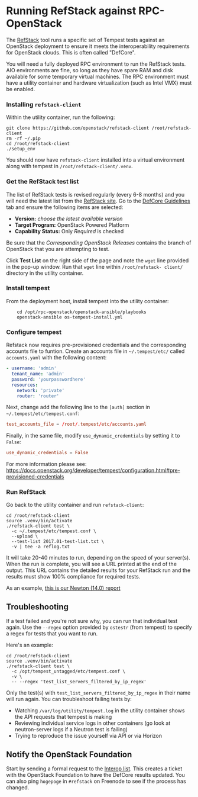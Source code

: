# Running RefStack against RPC-OpenStack

The [RefStack](https://refstack.openstack.org/#/) tool runs a specific set of
Tempest tests against an OpenStack deployment to ensure it meets the
interoperability requirements for OpenStack clouds. This is often called
"DefCore".

You will need a fully deployed RPC environment to run the RefStack tests. AIO
environments are fine, so long as they have spare RAM and disk available for
some temporary virtual machines.  The RPC environment must have a utility
container and hardware virtualization (such as Intel VMX) must be enabled.

### Installing `refstack-client`

Within the utility container, run the following:

``` shell
git clone https://github.com/openstack/refstack-client /root/refstack-client
rm -rf ~/.pip
cd /root/refstack-client
./setup_env
```

You should now have `refstack-client` installed into a virtual environment
along with tempest in `/root/refstack-client/.venv`.

### Get the RefStack test list

The list of RefStack tests is revised regularly (every 6-8 months) and you will
need the latest list from the
[RefStack site](https://refstack.openstack.org/#/).
Go to the [DefCore Guidelines](https://refstack.openstack.org/#/guidelines) tab
and ensure the following items are selected:

* **Version:** *choose the latest available version*
* **Target Program:** OpenStack Powered Platform
* **Capability Status:** Only *Required* is checked

Be sure that the *Corresponding OpenStack Releases* contains the branch of
OpenStack that you are attempting to test.

Click **Test List** on the right side of the page and note the `wget` line
provided in the pop-up window. Run that `wget` line within `/root/refstack-
client/` directory in the utility container.

### Install tempest

From the deployment host, install tempest into the utility container:

``` shell
    cd /opt/rpc-openstack/openstack-ansible/playbooks
    openstack-ansible os-tempest-install.yml
```

### Configure tempest

Refstack now requires pre-provisioned credentials and the corresponding
accounts file to funtion. Create an accounts file in `~/.tempest/etc/` called
`accounts.yaml` with the following content:

``` yaml
- username: 'admin'
  tenant_name: 'admin'
  password: 'yourpasswordhere'
  resources:
    network: 'private'
    router: 'router'
```

Next, change add the following line to the `[auth]` section in
`~/.tempest/etc/tempest.conf`:

``` conf
test_accounts_file = /root/.tempest/etc/accounts.yaml
```

Finally, in the same file, modify `use_dynamic_credentials` by setting it
to `False`:

``` conf
use_dynamic_credentials = False
```

For more information please see: https://docs.openstack.org/developer/tempest/configuration.html#pre-provisioned-credentials

### Run RefStack

Go back to the utility container and run `refstack-client`:

``` shell
cd /root/refstack-client
source .venv/bin/activate
./refstack-client test \
  -c ~/.tempest/etc/tempest.conf \
  --upload \
  --test-list 2017.01-test-list.txt \
  -v | tee -a reflog.txt
```

It will take 20-40 minutes to run, depending on the speed of your server(s).
When the run is complete, you will see a URL printed at the end of the output.
This URL contains the detailed results for your RefStack run and the results
must show 100% compliance for required tests.

As an example,
[this is our Newton (14.0) report](https://refstack.openstack.org/#/results/6a4a6cb4-13ba-42d2-8789-f456060370ca)

## Troubleshooting

If a test failed and you're not sure why, you can run that individual test
again. Use the `--regex` option provided by `ostestr` (from tempest) to specify
a regex for tests that you want to run.

Here's an example:

``` shell
cd /root/refstack-client
source .venv/bin/activate
./refstack-client test \
  -c /opt/tempest_untagged/etc/tempest.conf \
  -v \
  -- --regex 'test_list_servers_filtered_by_ip_regex'
```

Only the test(s) with `test_list_servers_filtered_by_ip_regex` in their name
will run again.  You can troubleshoot failing tests by:

* Watching `/var/log/utility/tempest.log` in the utility container shows the
  API requests that tempest is making
* Reviewing individual service logs in other containers (go look at
  neutron-server logs if a Neutron test is failing)
* Trying to reproduce the issue yourself via API or via Horizon

## Notify the OpenStack Foundation

Start by sending a formal request to the
[Interop list](mailto:interop@openstack.org). This creates a ticket with the
OpenStack Foundation to have the DefCore results updated. You can also ping
`hogepoge` in `#refstack` on Freenode to see if the process has changed.

